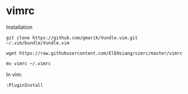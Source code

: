 vimrc
=====

Installation

`git clone https://github.com/gmarik/Vundle.vim.git ~/.vim/bundle/Vundle.vim`

`wget https://raw.githubusercontent.com/ElEHsiang/vimrc/master/vimrc`

`mv vimrc ~/.vimrc`

In vim:

`:PluginInstall`



